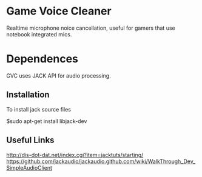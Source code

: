 Game Voice Cleaner
==================

Realtime microphone noice cancellation, useful for gamers that use notebook integrated mics.

Dependences
===========

GVC uses JACK API for audio processing.

Installation
------------

To install jack source files

$sudo apt-get install libjack-dev

Useful Links
------------

http://dis-dot-dat.net/index.cgi?item=jacktuts/starting/
https://github.com/jackaudio/jackaudio.github.com/wiki/WalkThrough_Dev_SimpleAudioClient

